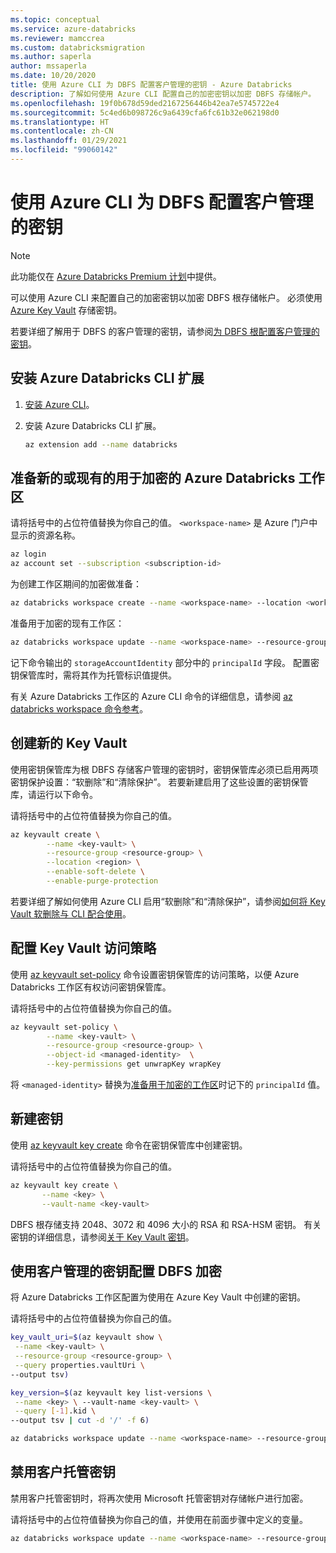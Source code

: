 ```yaml
---
ms.topic: conceptual
ms.service: azure-databricks
ms.reviewer: mamccrea
ms.custom: databricksmigration
ms.author: saperla
author: mssaperla
ms.date: 10/20/2020
title: 使用 Azure CLI 为 DBFS 配置客户管理的密钥 - Azure Databricks
description: 了解如何使用 Azure CLI 配置自己的加密密钥以加密 DBFS 存储帐户。
ms.openlocfilehash: 19f0b678d59ded2167256446b42ea7e5745722e4
ms.sourcegitcommit: 5c4ed6b098726c9a6439cfa6fc61b32e062198d0
ms.translationtype: HT
ms.contentlocale: zh-CN
ms.lasthandoff: 01/29/2021
ms.locfileid: "99060142"
---
```

# <a name="configure-customer-managed-keys-for-dbfs-using-the-azure-cli"></a>使用 Azure CLI 为 DBFS 配置客户管理的密钥

> [!NOTE]
>
> 此功能仅在 [Azure Databricks Premium 计划](https://databricks.com/product/azure-pricing)中提供。

可以使用 Azure CLI 来配置自己的加密密钥以加密 DBFS 根存储帐户。 必须使用 [Azure Key Vault](/key-vault/general/overview) 存储密钥。

若要详细了解用于 DBFS 的客户管理的密钥，请参阅[为 DBFS 根配置客户管理的密钥](index.md)。

## <a name="install-the-azure-databricks-cli-extension"></a>安装 Azure Databricks CLI 扩展

1. [安装 Azure CLI](https://docs.microsoft.com/cli/azure/install-azure-cli)。
2. 安装 Azure Databricks CLI 扩展。

   ```bash
   az extension add --name databricks
   ```

## <a name="prepare-a-new-or-existing-azure-databricks-workspace-for-encryption"></a><a id="prepare-a-new-or-existing-azure-databricks-workspace-for-encryption"> </a><a id="prepare-cli"> </a>准备新的或现有的用于加密的 Azure Databricks 工作区

请将括号中的占位符值替换为你自己的值。 `<workspace-name>` 是 Azure 门户中显示的资源名称。

```bash
az login
az account set --subscription <subscription-id>
```

为创建工作区期间的加密做准备：

```bash
az databricks workspace create --name <workspace-name> --location <workspace-location> --resource-group <resource-group> --sku premium --prepare-encryption
```

准备用于加密的现有工作区：

```bash
az databricks workspace update --name <workspace-name> --resource-group <resource-group> --prepare-encryption
```

记下命令输出的 `storageAccountIdentity` 部分中的 `principalId` 字段。 配置密钥保管库时，需将其作为托管标识值提供。

有关 Azure Databricks 工作区的 Azure CLI 命令的详细信息，请参阅 [az databricks workspace 命令参考](https://docs.microsoft.com/cli/azure/ext/databricks/databricks/workspace)。

## <a name="create-a-new-key-vault"></a>创建新的 Key Vault

使用密钥保管库为根 DBFS 存储客户管理的密钥时，密钥保管库必须已启用两项密钥保护设置：“软删除”和“清除保护”。 若要新建启用了这些设置的密钥保管库，请运行以下命令。

请将括号中的占位符值替换为你自己的值。

```bash
az keyvault create \
        --name <key-vault> \
        --resource-group <resource-group> \
        --location <region> \
        --enable-soft-delete \
        --enable-purge-protection
```

若要详细了解如何使用 Azure CLI 启用“软删除”和“清除保护”，请参阅[如何将 Key Vault 软删除与 CLI 配合使用](/key-vault/general/soft-delete-cli)。

## <a name="configure-the-key-vault-access-policy"></a>配置 Key Vault 访问策略

使用 [az keyvault set-policy](https://docs.microsoft.com/cli/azure/keyvault?view=azure-cli-latest#az_keyvault_set_policy) 命令设置密钥保管库的访问策略，以便 Azure Databricks 工作区有权访问密钥保管库。

请将括号中的占位符值替换为你自己的值。

```bash
az keyvault set-policy \
        --name <key-vault> \
        --resource-group <resource-group> \
        --object-id <managed-identity>  \
        --key-permissions get unwrapKey wrapKey
```

将 `<managed-identity>` 替换为[准备用于加密的工作区](#prepare-cli)时记下的 `principalId` 值。

## <a name="create-a-new-key"></a>新建密钥

使用 [az keyvault key create](https://docs.microsoft.com/cli/azure/keyvault/key) 命令在密钥保管库中创建密钥。

请将括号中的占位符值替换为你自己的值。

```bash
az keyvault key create \
       --name <key> \
       --vault-name <key-vault>
```

DBFS 根存储支持 2048、3072 和 4096 大小的 RSA 和 RSA-HSM 密钥。 有关密钥的详细信息，请参阅[关于 Key Vault 密钥](/key-vault/keys/about-keys)。

## <a name="configure-dbfs-encryption-with-customer-managed-keys"></a>使用客户管理的密钥配置 DBFS 加密

将 Azure Databricks 工作区配置为使用在 Azure Key Vault 中创建的密钥。

请将括号中的占位符值替换为你自己的值。

```bash
key_vault_uri=$(az keyvault show \
 --name <key-vault> \
 --resource-group <resource-group> \
 --query properties.vaultUri \
--output tsv)
```

```bash
key_version=$(az keyvault key list-versions \
 --name <key> \ --vault-name <key-vault> \
 --query [-1].kid \
--output tsv | cut -d '/' -f 6)
```

```bash
az databricks workspace update --name <workspace-name> --resource-group <resource-group> --key-source Microsoft.KeyVault --key-name <key> --key-vault $key_vault_uri --key-version $key_version
```

## <a name="disable-customer-managed-keys"></a>禁用客户托管密钥

禁用客户托管密钥时，将再次使用 Microsoft 托管密钥对存储帐户进行加密。

请将括号中的占位符值替换为你自己的值，并使用在前面步骤中定义的变量。

```bash
az databricks workspace update --name <workspace-name> --resource-group <resource-group> --key-source Default
```